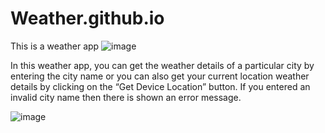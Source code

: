 # Weather.github.io
This is a weather app
![image](https://user-images.githubusercontent.com/74657116/227768386-b0d6b23c-3c39-4e41-8826-1b0ef1c8fbfa.png)

In this weather app, you can get the weather details of a particular city by entering the city name or you can also get your current location weather details by clicking on the “Get Device Location” button. If you entered an invalid city name then there is shown an error message.

![image](https://user-images.githubusercontent.com/74657116/227768412-2acc1c8e-8837-423b-92ad-f0f52c261b92.png)
